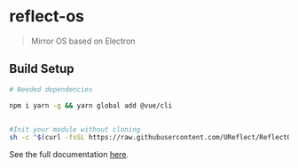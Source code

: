 # reflect-os

> Mirror OS based on Electron

## Build Setup

```bash
# Needed dependencies

npm i yarn -g && yarn global add @vue/cli
```

``` bash

#Init your module without cloning
sh -c "$(curl -fsSL https://raw.githubusercontent.com/UReflect/ReflectOS-ModuleBoilerplate/master/init.sh)"

```

See the full documentation [here](https://github.com/UReflect/ReflectOS/wiki).
